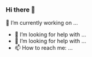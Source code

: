 ### Hi there 👋
🔭 I’m currently working on ...
- 🤔 I’m looking for help with ...
- 🤔 I’m looking for help with ...
- 📫 How to reach me: ...
<!--
**lost-a/lost-a** is a ✨ _special_ ✨ repository because its `README.md` (this file) appears on your GitHub profile.

Here are some ideas to get you started:

- 🔭 I’m currently working on ...
- 🌱 I’m currently learning ...
- 👯 I’m looking to collaborate on ...
- 🤔 I’m looking for help with ...
- 💬 Ask me about ...
- 📫 How to reach me: ...
- 😄 Pronouns: ...
- ⚡ Fun fact: ...
-->
